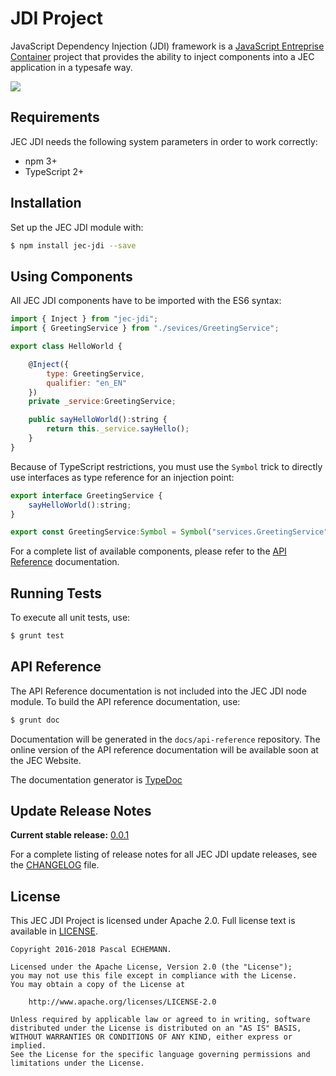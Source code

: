 # JDI Project

JavaScript Dependency Injection (JDI) framework is a [JavaScript Entreprise Container][jec-url] project that provides the ability to inject components into a JEC application in a typesafe way.

[![][jec-logo]][jec-url]

## Requirements

JEC JDI needs the following system parameters in order to work correctly:

- npm 3+
- TypeScript 2+

## Installation

Set up the JEC JDI module with:

```bash
$ npm install jec-jdi --save
```

## Using Components

All JEC JDI components have to be imported with the ES6 syntax:

```javascript
import { Inject } from "jec-jdi";
import { GreetingService } from "./sevices/GreetingService";

export class HelloWorld {

    @Inject({
        type: GreetingService,
        qualifier: "en_EN"
    })
    private _service:GreetingService;

    public sayHelloWorld():string {
        return this._service.sayHello();
    }
}
```

Because of TypeScript restrictions, you must use the `Symbol` trick to directly use interfaces as type reference for an injection point:

```javascript
export interface GreetingService {
    sayHelloWorld():string;
}

export const GreetingService:Symbol = Symbol("services.GreetingService");
```

For a complete list of available components, please refer to the [API Reference](#api-reference) documentation.

## Running Tests

To execute all unit tests, use:

```bash
$ grunt test
```

## API Reference

The API Reference documentation is not included into the JEC JDI node module. To build the API reference documentation, use:

```bash
$ grunt doc
```

Documentation will be generated in the `docs/api-reference` repository.
The online version of the  API reference documentation will be available soon at the JEC Website.

The documentation generator is [TypeDoc](http://typedoc.org/)

## Update Release Notes

**Current stable release:** [0.0.1](CHANGELOG.md#jec-jdi-0.0.1)
 
For a complete listing of release notes for all JEC JDI update releases, see the [CHANGELOG](CHANGELOG.md) file. 

## License
This JEC JDI Project is licensed under Apache 2.0. Full license text is available in [LICENSE](LICENSE).

```
Copyright 2016-2018 Pascal ECHEMANN.

Licensed under the Apache License, Version 2.0 (the "License");
you may not use this file except in compliance with the License.
You may obtain a copy of the License at

    http://www.apache.org/licenses/LICENSE-2.0

Unless required by applicable law or agreed to in writing, software
distributed under the License is distributed on an "AS IS" BASIS,
WITHOUT WARRANTIES OR CONDITIONS OF ANY KIND, either express or implied.
See the License for the specific language governing permissions and
limitations under the License.
```

[jec-url]: https://github.com/pechemann/JEC
[jec-logo]: https://raw.githubusercontent.com/pechemann/JEC/master/assets/jec-logos/jec-logo.png